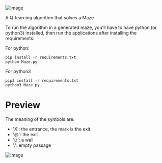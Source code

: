 ![image](https://github.com/aelkhamsi/MazeSolver/assets/48811230/24551527-843f-4bcc-aa1d-998148c9fe43)

A Q-learning algorithm that solves a Maze

To run the algorithm in a generated maze, you'll have to have python (or python3) installed, then run the applications after installing the requirements:

For python:

    pip install -r requirements.txt
    python Maze.py
    
For python3

    pip3 install -r requirements.txt
    python3 Maze.py
  
# Preview

The meaning of the symbols are:
- 'X': the entrance, the  mark is the exit.
- '@': the exit
- '¤': a wall
- '.': empty passage


![image](https://github.com/aelkhamsi/MazeSolver/assets/48811230/59acdedb-4e70-4600-a309-48a33a6c9790)
